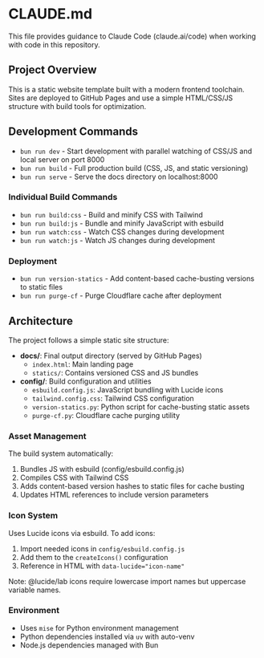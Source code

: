 # CLAUDE.md

This file provides guidance to Claude Code (claude.ai/code) when working with code in this repository.

## Project Overview

This is a static website template built with a modern frontend toolchain. Sites are deployed to GitHub Pages and use a simple HTML/CSS/JS structure with build tools for optimization.

## Development Commands

- `bun run dev` - Start development with parallel watching of CSS/JS and local server on port 8000
- `bun run build` - Full production build (CSS, JS, and static versioning)
- `bun run serve` - Serve the docs directory on localhost:8000

### Individual Build Commands

- `bun run build:css` - Build and minify CSS with Tailwind
- `bun run build:js` - Bundle and minify JavaScript with esbuild
- `bun run watch:css` - Watch CSS changes during development
- `bun run watch:js` - Watch JS changes during development

### Deployment

- `bun run version-statics` - Add content-based cache-busting versions to static files
- `bun run purge-cf` - Purge Cloudflare cache after deployment

## Architecture

The project follows a simple static site structure:

- **docs/**: Final output directory (served by GitHub Pages)
  - `index.html`: Main landing page
  - `statics/`: Contains versioned CSS and JS bundles
- **config/**: Build configuration and utilities
  - `esbuild.config.js`: JavaScript bundling with Lucide icons
  - `tailwind.config.css`: Tailwind CSS configuration
  - `version-statics.py`: Python script for cache-busting static assets
  - `purge-cf.py`: Cloudflare cache purging utility

### Asset Management

The build system automatically:

1. Bundles JS with esbuild (config/esbuild.config.js)
2. Compiles CSS with Tailwind CSS
3. Adds content-based version hashes to static files for cache busting
4. Updates HTML references to include version parameters

### Icon System

Uses Lucide icons via esbuild. To add icons:

1. Import needed icons in `config/esbuild.config.js`
2. Add them to the `createIcons()` configuration
3. Reference in HTML with `data-lucide="icon-name"`

Note: @lucide/lab icons require lowercase import names but uppercase variable names.

### Environment

- Uses `mise` for Python environment management
- Python dependencies installed via `uv` with auto-venv
- Node.js dependencies managed with Bun
